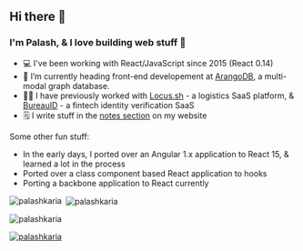 ## Hi there 👋
### I'm Palash, & I love building web stuff 🚀
<!--
**palashkaria/palashkaria** is a ✨ _special_ ✨ repository because its `README.md` (this file) appears on your GitHub profile.

Here are some ideas to get you started:

- 🔭 I’m currently working on ...
- 🌱 I’m currently learning ...
- 👯 I’m looking to collaborate on ...
- 🤔 I’m looking for help with ...
- 💬 Ask me about ...
- 📫 How to reach me: ...
- 😄 Pronouns: ...
- ⚡ Fun fact: ...
-->

- 💻 I've been working with React/JavaScript since 2015 (React 0.14)
- 🔭 I’m currently heading front-end developement at [ArangoDB](https://arangodb.com), a multi-modal graph database.
- 💪🏼 I have previously worked with [Locus.sh](https://locus.sh) - a logistics SaaS platform, & [BureauID](https://bureau.id) - a fintech identity verification SaaS
- 🗒️ I write stuff in the [notes section](https://palash.co/notes) on my website


Some other fun stuff:
- In the early days, I ported over an Angular 1.x application to React 15, & learned a lot in the process
- Ported over a class component based React application to hooks
- Porting a backbone application to React currently


<p><img align="left" src="https://github-readme-stats.vercel.app/api/top-langs?username=palashkaria&show_icons=true&locale=en&layout=compact" alt="palashkaria" /></p>

<p>&nbsp;<img align="center" src="https://github-readme-stats.vercel.app/api?username=palashkaria&show_icons=true&locale=en" alt="palashkaria" /></p>

<p><img align="center" src="https://github-readme-streak-stats.herokuapp.com/?user=palashkaria" alt="palashkaria" /></p>


<p align="left"> <a href="https://github.com/ryo-ma/github-profile-trophy"><img src="https://github-profile-trophy.vercel.app/?username=palashkaria" alt="palashkaria" /></a> </p>
